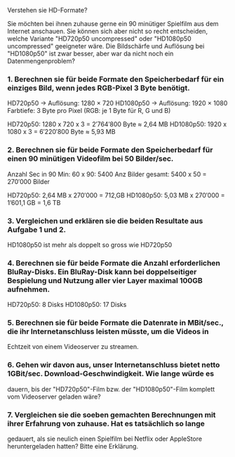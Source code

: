 Verstehen sie HD-Formate?

Sie möchten bei ihnen zuhause gerne ein 90 minütiger Spielfilm aus dem Internet anschauen. Sie können sich aber nicht so
recht entscheiden, welche Variante "HD720p50 uncompressed" oder "HD1080p50 uncompressed" geeigneter wäre. Die
Bildschärfe und Auflösung bei "HD1080p50" ist zwar besser, aber war da nicht noch ein Datenmengenproblem?

### 1. Berechnen sie für beide Formate den Speicherbedarf für ein einziges Bild, wenn jedes RGB-Pixel 3 Byte benötigt.

HD720p50 → Auflösung: 1280 × 720
HD1080p50 → Auflösung: 1920 × 1080
Farbtiefe: 3 Byte pro Pixel (RGB: je 1 Byte für R, G und B)

HD720p50: 1280 x 720 x 3 = 2′764′800 Byte ≈ 2,64 MB
HD1080p50: 1920 x 1080 x 3 = 6′220′800 Byte ≈ 5,93 MB


### 2. Berechnen sie für beide Formate den Speicherbedarf für einen 90 minütigen Videofilm bei 50 Bilder/sec.

Anzahl Sec in 90 Min: 60 x 90: 5400
Anz Bilder gesamt: 5400 x 50 = 270′000 Bilder

HD720p50: 2,64 MB x 270′000 = 712,GB
HD1080p50: 5,03 MB x 270′000 = 1’601,1 GB = 1,6 TB



### 3. Vergleichen und erklären sie die beiden Resultate aus Aufgabe 1 und 2.
HD1080p50 ist mehr als doppelt so gross wie HD720p50


### 4. Berechnen sie für beide Formate die Anzahl erforderlichen BluRay-Disks. Ein BluRay-Disk kann bei doppelseitiger Bespielung und Nutzung aller vier Layer maximal 100GB aufnehmen.

HD720p50: 8 Disks
HD1080p50: 17 Disks


### 5. Berechnen sie für beide Formate die Datenrate in MBit/sec., die ihr Internetanschluss leisten müsste, um die Videos in
Echtzeit von einem Videoserver zu streamen.

### 6. Gehen wir davon aus, unser Internetanschluss bietet netto 1GBit/sec. Download-Geschwindigkeit. Wie lange würde es
dauern, bis der "HD720p50"-Film bzw. der "HD1080p50"-Film komplett vom Videoserver geladen wäre?

### 7. Vergleichen sie die soeben gemachten Berechnungen mit ihrer Erfahrung von zuhause. Hat es tatsächlich so lange
gedauert, als sie neulich einen Spielfilm bei Netflix oder AppleStore heruntergeladen hatten? Bitte eine Erklärung.
